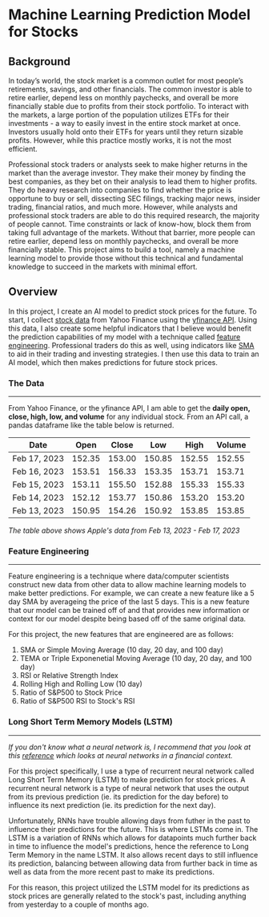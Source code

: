 # Machine Learning Prediction Model for Stocks
## Background

In today’s world, the stock market is a common outlet for most people’s retirements, savings, and other financials. The common investor is able to retire earlier, depend less on monthly paychecks, and overall be more financially stable due to profits from their stock portfolio. To interact with the markets, a large portion of the population utilizes ETFs for their investments - a way to easily invest in the entire stock market at once. Investors usually hold onto their ETFs for years until they return sizable profits. However, while this practice mostly works, it is not the most efficient. 

Professional stock traders or analysts seek to make higher returns in the market than the average investor. They make their money by finding the best companies, as they bet on their analysis to lead them to higher profits. They do heavy research into companies to find whether the price is opportune to buy or sell, dissecting SEC filings, tracking major news, insider trading, financial ratios, and much more. However, while analysts and professional stock traders are able to do this required research, the majority of people cannot. Time constraints or lack of know-how, block them from taking full advantage of the markets. Without that barrier, more people can retire earlier, depend less on monthly paychecks, and overall be more financially stable. 
This project aims to build a tool, namely a machine learning model to provide those without this technical and fundamental knowledge to succeed in the markets with minimal effort. 

## Overview

In this project, I create an AI model to predict stock prices for the future. To start, I collect [stock data](#the-data) from Yahoo Finance using the [yfinance API](https://github.com/ranaroussi/yfinance). Using this data, I also create some helpful indicators that I believe would benefit the prediction capabilities of my model with a technique called [feature engineering](#what-is-feature-engineering). Professional traders do this as well, using indicators like [SMA](https://www.investopedia.com/terms/s/sma.asp) to aid in their trading and investing strategies. I then use this data to train an AI model, which then makes predictions for future stock prices. 

### The Data
---
From Yahoo Finance, or the yfinance API, I am able to get the **daily open, close, high, low, and volume** for any individual stock. From an API call, a pandas dataframe like the table below is returned.

| Date | Open     |  Close  |   Low   |   High  |  Volume |
| ---- | -------- | ------- | ------- | ------- | ------- |
|Feb 17, 2023|	152.35|	153.00|	150.85|	152.55|	152.55	|59,095,900|
|Feb 16, 2023|	153.51|	156.33|	153.35|	153.71	|153.71	|68,167,900|
|Feb 15, 2023|	153.11|	155.50|	152.88|	155.33	|155.33	|65,669,300|
|Feb 14, 2023|	152.12|	153.77|	150.86|	153.20	|153.20	|61,707,600|
|Feb 13, 2023|	150.95|	154.26|	150.92|	153.85	|153.85	|62,199,000|

*The table above shows Apple's data from Feb 13, 2023 - Feb 17, 2023*

### Feature Engineering
---
Feature engineering is a technique where data/computer scientists construct new data from other data to allow machine learning models to make better predictions. For example, we can create a new feature like a 5 day SMA by averageing the price of the last 5 days. This is a new feature that our model can be trained off of and that provides new information or context for our model despite being based off of the same original data.

For this project, the new features that are engineered are as follows:

1. SMA or Simple Moving Average (10 day, 20 day, and 100 day)
2. TEMA or Triple Exponenetial Moving Average (10 day, 20 day, and 100 day)
3. RSI or Relative Strength Index
4. Rolling High and Rolling Low (10 day)
5. Ratio of S&P500 to Stock Price
6. Ratio of S&P500 RSI to Stock's RSI

### Long Short Term Memory Models (LSTM)
---
*If you don't know what a neural network is, I recommend that you look at this [reference](https://www.investopedia.com/terms/n/neuralnetwork.asp) which looks at neural networks in a financial context.*

For this project specifically, I use a type of recurrent neural network called Long Short Term Memory (LSTM) to make prediction for stock prices. A recurrent neural network is a type of neural network that uses the output from its previous prediction (ie. its prediction for the day before) to influence its next prediction (ie. its prediction for the next day). 

Unfortunately, RNNs have trouble allowing days from futher in the past to influence their predictions for the future. This is where LSTMs come in. The LSTM is a variation of RNNs which allows for datapoints much further back in time to influence the model's predictions, hence the reference to Long Term Memory in the name LSTM. It also allows recent days to still influence its prediction, balancing between allowing data from further back in time as well as data from the more recent past to make its predictions. 

For this reason, this project utilized the LSTM model for its predictions as stock prices are generally related to the stock's past, including anything from yesterday to a couple of months ago.
